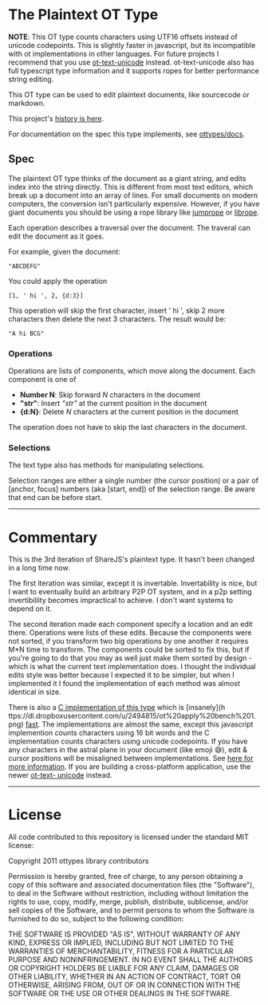 # The Plaintext OT Type

**NOTE**: This OT type counts characters using UTF16 offsets instead of
unicode codepoints. This is slightly faster in javascript, but its
incompatible with ot implementations in other languages. For future
projects I recommend that you use
[ot-text-unicode](https://github.com/ottypes/text-unicode) instead.
ot-text-unicode also has full typescript type information and it supports ropes
for better performance string editing.


This OT type can be used to edit plaintext documents, like sourcecode or
markdown.

This project's [history is here](https://github.com/share/ShareJS/blob/0.6/src/types/text2.coffee).

For documentation on the spec this type implements, see [ottypes/docs](/ottypes/docs).

## Spec

The plaintext OT type thinks of the document as a giant string, and edits index
into the string directly. This is different from most text editors, which break
up a document into an array of lines. For small documents on modern computers,
the conversion isn't particularly expensive. However, if you have giant
documents you should be using a rope library like
[jumprope](https://github.com/josephg/jumprope) or
[librope](https://github.com/josephg/librope).

Each operation describes a traversal over the document. The traveral can edit
the document as it goes.

For example, given the document:

```
"ABCDEFG"
```

You could apply the operation

```
[1, ' hi ', 2, {d:3}]
```

This operation will skip the first character, insert ' hi ', skip 2 more
characters then delete the next 3 characters. The result would be:

```
"A hi BCG"
```

### Operations

Operations are lists of components, which move along the document. Each
component is one of

- **Number N**: Skip forward *N* characters in the document
- **"str"**: Insert *"str"* at the current position in the document
- **{d:N}**: Delete *N* characters at the current position in the document

The operation does not have to skip the last characters in the document.

### Selections

The text type also has methods for manipulating selections.

Selection ranges are either a single number (the cursor position) or a pair of
[anchor, focus] numbers (aka [start, end]) of the selection range. Be aware
that end can be before start.

---

# Commentary

This is the 3rd iteration of ShareJS's plaintext type. It hasn't been changed
in a long time now.

The first iteration was similar, except it is invertable. Invertability is
nice, but I want to eventually build an arbitrary P2P OT system, and in a p2p
setting invertibillity becomes impractical to achieve. I don't want systems to
depend on it.

The second iteration made each component specify a location and an edit there.
Operations were lists of these edits. Because the components were not sorted,
if you transform two big operations by one another it requires M\*N
time to transform. The components could be sorted to fix this, but if you're
going to do that you may as well just make them sorted by design - which is
what the current text implementation does. I thought the individual edits style
was better because I expected it to be simpler, but when I implemented it I
found the implementation of each method was almost identical in size.

There is also a [C implementation of this
type](https://github.com/share/libot/blob/master/text.h) which is [insanely](h
ttps://dl.dropboxusercontent.com/u/2494815/ot%20apply%20bench%201.png) [fast](
https://dl.dropboxusercontent.com/u/2494815/ot%20apply%20bench%202.png). The
implementations are almost the same, except this javascript implemention
counts characters using 16 bit words and the C implementation counts
characters using unicode codepoints. If you have any characters in the astral
plane in your document (like emoji 😅), edit & cursor positions will be
misaligned between implementations. See [here for more
information](http://josephg.com/blog/string-length-lies). If you are building
a cross-platform application, use the newer [ot-text-
unicode](https://github.com/ottypes/text-unicode) instead.

---

# License

All code contributed to this repository is licensed under the standard MIT license:

Copyright 2011 ottypes library contributors

Permission is hereby granted, free of charge, to any person obtaining a copy
of this software and associated documentation files (the "Software"), to deal
in the Software without restriction, including without limitation the rights
to use, copy, modify, merge, publish, distribute, sublicense, and/or sell
copies of the Software, and to permit persons to whom the Software is
furnished to do so, subject to the following condition:

THE SOFTWARE IS PROVIDED "AS IS", WITHOUT WARRANTY OF ANY KIND, EXPRESS OR
IMPLIED, INCLUDING BUT NOT LIMITED TO THE WARRANTIES OF MERCHANTABILITY,
FITNESS FOR A PARTICULAR PURPOSE AND NONINFRINGEMENT. IN NO EVENT SHALL THE
AUTHORS OR COPYRIGHT HOLDERS BE LIABLE FOR ANY CLAIM, DAMAGES OR OTHER
LIABILITY, WHETHER IN AN ACTION OF CONTRACT, TORT OR OTHERWISE, ARISING FROM,
OUT OF OR IN CONNECTION WITH THE SOFTWARE OR THE USE OR OTHER DEALINGS IN
THE SOFTWARE.



